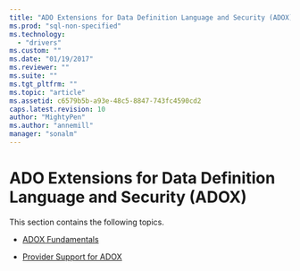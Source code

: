 ```yaml
---
title: "ADO Extensions for Data Definition Language and Security (ADOX) | Microsoft Docs"
ms.prod: "sql-non-specified"
ms.technology:
  - "drivers"
ms.custom: ""
ms.date: "01/19/2017"
ms.reviewer: ""
ms.suite: ""
ms.tgt_pltfrm: ""
ms.topic: "article"
ms.assetid: c6579b5b-a93e-48c5-8847-743fc4590cd2
caps.latest.revision: 10
author: "MightyPen"
ms.author: "annemill"
manager: "sonalm"
---
```

# ADO Extensions for Data Definition Language and Security (ADOX)
This section contains the following topics.  
  
-   [ADOX Fundamentals](../../../ado/guide/extensions/adox-fundamentals.md)  
  
-   [Provider Support for ADOX](../../../ado/guide/extensions/provider-support-for-adox-ado.md)